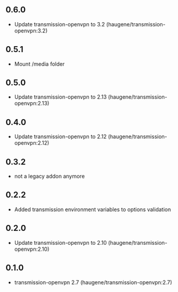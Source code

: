 ## 0.6.0

 - Update transmission-openvpn to 3.2 (haugene/transmission-openvpn:3.2)

## 0.5.1

 - Mount /media folder

## 0.5.0

 - Update transmission-openvpn to 2.13 (haugene/transmission-openvpn:2.13)

## 0.4.0

 - Update transmission-openvpn to 2.12 (haugene/transmission-openvpn:2.12)

## 0.3.2

 - not a legacy addon anymore

## 0.2.2

 - Added transmission environment variables to options validation

## 0.2.0

 - Update transmission-openvpn to 2.10 (haugene/transmission-openvpn:2.10)

## 0.1.0

 - transmission-openvpn 2.7 (haugene/transmission-openvpn:2.7)
